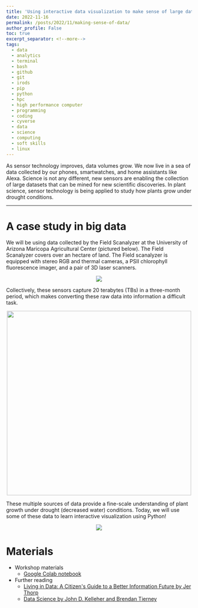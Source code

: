 ```yaml
---
title: 'Using interactive data visualization to make sense of large datasets'
date: 2022-11-16
permalink: /posts/2022/11/making-sense-of-data/
author_profile: False
toc: true
excerpt_separator: <!--more-->
tags:
  - data
  - analytics
  - terminal
  - bash
  - github
  - git 
  - irods
  - pip
  - python
  - hpc
  - high performance computer
  - programming
  - coding
  - cyverse
  - data
  - science
  - computing
  - soft skills
  - linux
---
```


As sensor technology improves, data volumes grow. We now live in a sea of data collected by our phones, smartwatches, and home assistants like Alexa. Science is not any different, new sensors are enabling the collection of large datasets that can be mined for new scientific discoveries. In plant science, sensor technology is being applied to study how plants grow under drought conditions. 
<!--more-->

---

# A case study in big data

We will be using data collected by the Field Scanalyzer at the University of Arizona Maricopa Agricultural Center (pictured below). The Field Scanalyzer covers over an hectare of land. The Field scanalyzer is equipped with stereo RGB and thermal cameras, a PSII chlorophyll fluorescence imager, and a pair of 3D laser scanners. 

<p align="center"><img src="https://github.com/emmanuelgonz/emmanuelgonz.github.io/raw/master/images/gantry_box_sensors.png"></p>

Collectively, these sensors capture 20 terabytes (TBs) in a three-month period, which makes converting these raw data into information a difficult task.

<p align="center"><img height=500 src="https://github.com/emmanuelgonz/emmanuelgonz.github.io/raw/master/images/file_sizes_swg.png"></p>

These multiple sources of data provide a fine-scale understanding of plant growth under drought (decreased water) conditions. Today, we will use some of these data to learn interactive visualization using Python!

<p align="center"><img length=500 src="https://github.com/emmanuelgonz/emmanuelgonz.github.io/raw/master/images/lettuce_data_examples.png"></p>

# Materials

- Workshop materials
  - [Google Colab notebook](https://colab.research.google.com/drive/1qXUkjBhO-1my5SxuUNoYLsgzh5UCzJop?usp=sharing)
- Further reading
  - [Living in Data: A Citizen's Guide to a Better Information Future by Jer Thorp](https://www.amazon.com/Living-Data-Citizens-Better-Information/dp/0374189900)
  - [Data Science by John D. Kelleher and Brendan Tierney](https://arizona-primo.hosted.exlibrisgroup.com/permalink/f/6ljalh/01UA_ALMA51598298120003843)